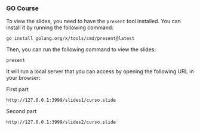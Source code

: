 
### GO Course

To view the slides, you need to have the `present` tool installed. You can install it by running the following command:

```
go install golang.org/x/tools/cmd/present@latest
```

Then, you can run the following command to view the slides:

```present```

It will run a local server that you can access by opening the following URL in your browser:

First part

```http://127.0.0.1:3999/slides1/curso.slide```

Second part

```http://127.0.0.1:3999/slides2/curso.slide```

